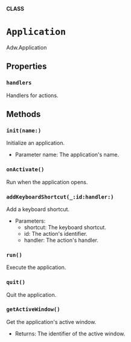 **CLASS**

# `Application`

Adw.Application

## Properties
### `handlers`

Handlers for actions.

## Methods
### `init(name:)`

Initialize an application.
- Parameter name: The application's name.

### `onActivate()`

Run when the application opens.

### `addKeyboardShortcut(_:id:handler:)`

Add a keyboard shortcut.
- Parameters:
  - shortcut: The keyboard shortcut.
  - id: The action's identifier.
  - handler: The action's handler.

### `run()`

Execute the application.

### `quit()`

Quit the application.

### `getActiveWindow()`

Get the application's active window.
- Returns: The identifier of the active window.
